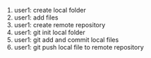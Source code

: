 
  1. user1: create local folder
  2. user1: add files
  3. user1: create remote repository
  4. user1: git init local folder 
  5. user1: git add and commit local files
  6. user1: git push local file to remote repository

